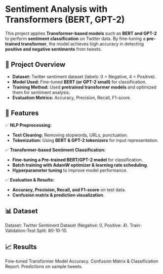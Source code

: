 #  Sentiment Analysis with Transformers (BERT, GPT-2)  

This project applies **Transformer-based models** such as **BERT and GPT-2** to perform **sentiment classification** on Twitter data. By fine-tuning a **pre-trained transformer**, the model achieves high accuracy in detecting **positive and negative sentiments** from tweets.

## 🚀 Project Overview  
- **Dataset:** Twitter sentiment dataset (labels: 0 = Negative, 4 = Positive).  
- **Model Used:** Fine-tuned **BERT (or GPT-2 small)** for classification.  
- **Training Method:** Used **pretrained transformer models** and optimized them for sentiment analysis.  
- **Evaluation Metrics:** Accuracy, Precision, Recall, F1-score.  

## 📌 Features  
✅ **NLP Preprocessing:**  
- **Text Cleaning:** Removing stopwords, URLs, punctuation.  
- **Tokenization:** Using **BERT & GPT-2 tokenizers** for input representation.  

✅ **Transformer-based Sentiment Classification:**  
- **Fine-tuning a Pre-trained BERT/GPT-2 model** for classification.  
- **Batch training with AdamW optimizer & learning rate scheduling**.  
- **Hyperparameter tuning** to improve model performance.  

✅ **Evaluation & Results:**  
- **Accuracy, Precision, Recall, and F1-score** on test data.  
- **Confusion matrix & prediction visualization**.  

## 📊 Dataset
Dataset: Twitter Sentiment Dataset (Negative: 0, Positive: 4).
Train-Validation-Test Split: 80-10-10.

## 📈 Results
Fine-tuned Transformer Model Accuracy.
Confusion Matrix & Classification Report.
Predictions on sample tweets.
